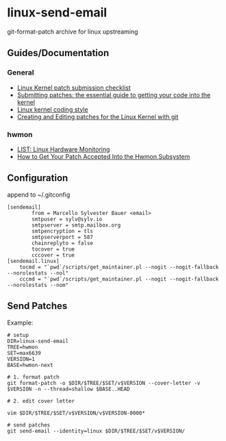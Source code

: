 # linux-send-email

git-format-patch archive for linux upstreaming

## Guides/Documentation

### General

* [Linux Kernel patch submission checklist](https://www.kernel.org/doc/html/latest/process/submit-checklist.html)
* [Submitting patches: the essential guide to getting your code into the kernel](https://www.kernel.org/doc/html/latest/process/submitting-patches.html)
* [Linux kernel coding style](https://www.kernel.org/doc/html/latest/process/coding-style.html)
* [Creating and Editing patches for the Linux Kernel with git](https://carlosedp.medium.com/creating-and-editing-patches-for-the-linux-kernel-with-git-91feda0c1534)

### hwmon

* [LIST: Linux Hardware Monitoring](https://www.spinics.net/lists/linux-hwmon/)
* [How to Get Your Patch Accepted Into the Hwmon Subsystem](https://www.kernel.org/doc/html/latest/hwmon/submitting-patches.html)


## Configuration

append to ~/.gitconfig
```
[sendemail]
        from = Marcello Sylvester Bauer <email>
        smtpuser = sylv@sylv.io
        smtpserver = smtp.mailbox.org
        smtpencryption = tls
        smtpserverport = 587
        chainreplyto = false
        tocover = true
        cccover = true
[sendemail.linux]
    tocmd = "`pwd`/scripts/get_maintainer.pl --nogit --nogit-fallback --norolestats --nol"
    cccmd = "`pwd`/scripts/get_maintainer.pl --nogit --nogit-fallback --norolestats --nom"
```

## Send Patches

Example:
```
# setup
DIR=linux-send-email
TREE=hwmon
SET=max6639
VERSION=1
BASE=hwmon-next

# 1. format patch
git format-patch -o $DIR/$TREE/$SET/v$VERSION --cover-letter -v $VERSION -n --thread=shallow $BASE..HEAD

# 2. edit cover letter

vim $DIR/$TREE/$SET/v$VERSION/v$VERSION-0000*

# send patches
git send-email --identity=linux $DIR/$TREE/$SET/v$VERSION/
```
